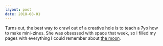 ```yaml
---
layout: post
date: 2018-08-01
---
```


Turns out, the best way to crawl out of a creative hole is to teach a 7yo how to make mini-zines. She was obsessed with space that week, so I filled my pages with everything I could remember about [the moon](https://jessdriscoll.itch.io/the-moon).
